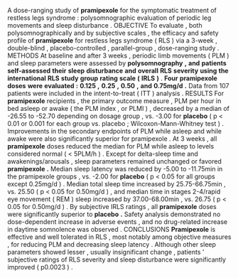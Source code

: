 A dose-ranging study of **pramipexole** for the symptomatic treatment of restless legs syndrome : polysomnographic evaluation of periodic leg movements and sleep disturbance . OBJECTIVE To evaluate , both polysomnographically and by subjective scales , the efficacy and safety profile of **pramipexole** for restless legs syndrome ( RLS ) via a 3-week , double-blind , placebo-controlled , parallel-group , dose-ranging study . METHODS At baseline and after 3 weeks , periodic limb movements ( PLM ) and sleep parameters were assessed by **polysomnography** **,** **and** **patients** **self-assessed** **their** **sleep** **disturbance** **and** **overall** **RLS** **severity** **using** **the** **international** **RLS** **study** **group** **rating** **scale** **(** **IRLS** **)** . **Four** **pramipexole** **doses** **were** **evaluated** **:** **0.125** **,** **0.25** **,** **0.50** **,** **and** **0.75mg/d** **.** Data from 107 patients were included in the intent-to-treat ( ITT ) analysis . RESULTS For **pramipexole** recipients , the primary outcome measure , PLM per hour in bed asleep or awake ( the PLM index , or PLMI ) , decreased by a median of -26.55 to -52.70 depending on dosage group , vs. -3.00 for **placebo** ( p < 0.01 or 0.001 for each group vs. placebo ; Wilcoxon-Mann-Whitney test ) . Improvements in the secondary endpoints of PLM while asleep and while awake were also significantly superior for pramipexole . At 3 weeks , all **pramipexole** doses reduced the median for PLM while asleep to levels considered normal ( < 5PLM/h ) . Except for delta-sleep time and awakenings/arousals , sleep parameters remained unchanged or favored **pramipexole** **.** Median sleep latency was reduced by -5.00 to -11.75min in the pramipexole groups , vs. -2.00 for **placebo** ( p < 0.05 for all groups except 0.25mg/d ) . Median total sleep time increased by 25.75-66.75min , vs. 25.50 ( p < 0.05 for 0.50mg/d ) , and median time in stages 2-4/rapid eye movement ( REM ) sleep increased by 37.00-68.00min , vs. 26.75 ( p < 0.05 for 0.50mg/d ) . By subjective IRLS ratings , all **pramipexole** doses were significantly superior to **placebo** **.** Safety analysis demonstrated no dose-dependent increase in adverse events , and no drug-related increase in daytime somnolence was observed . CONCLUSIONS **Pramipexole** is effective and well tolerated in RLS , most notably among objective measures , for reducing PLM and decreasing sleep latency . Although other sleep parameters showed lesser , usually insignificant change , patients ' subjective ratings of RLS severity and sleep disturbance were significantly improved ( p0.0023 ) . 